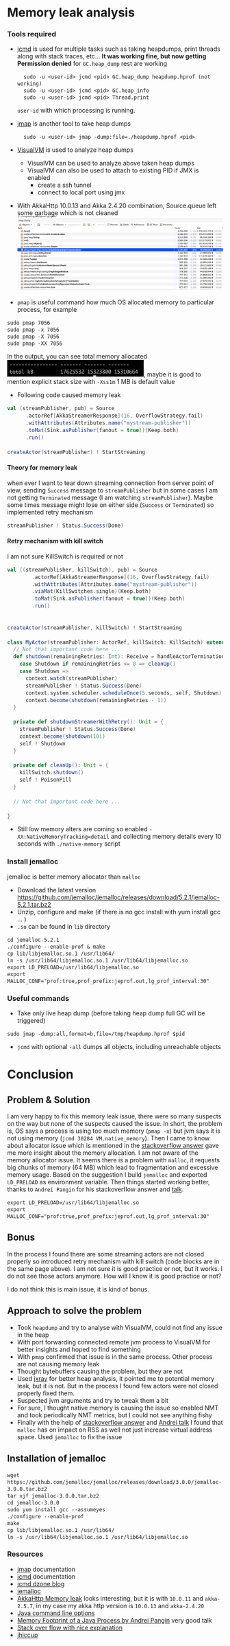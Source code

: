 # Memory leak analysis

### Tools required

- [jcmd](https://docs.oracle.com/javase/8/docs/technotes/guides/troubleshoot/tooldescr006.html) is used for multiple tasks
  such as taking heapdumps, print threads along with stack traces, etc... 
  __It was working fine, but now getting Permission denied__ for `GC.heap_dump` rest are working
  
  ```
    sudo -u <user-id> jcmd <pid> GC.heap_dump heapdump.hprof (not working)
    sudo -u <user-id> jcmd <pid> GC.heap_info
    sudo -u <user-id> jcmd <pid> Thread.print
  ```
  `user-id` with which processing is running.
  
- [jmap](https://docs.oracle.com/javase/7/docs/technotes/tools/share/jmap.html) is another tool to take heap dumps
  
  ```
    sudo -u <user-id> jmap -dump:file=./heapdump.hprof <pid>
  ```

- [VisualVM](https://visualvm.github.io/) is used to analyze heap dumps
  - VisualVM can be used to analyze above taken heap dumps 
  - VisualVM can also be used to attach to existing PID if JMX is enabled
     - create a ssh tunnel
     - connect to local port using jmx


- With AkkaHttp 10.0.13 and Akka 2.4.20 combination, Source.queue left some garbage which is not cleaned ![img.png](visualvm.png)

- `pmap` is useful command how much OS allocated memory to particular process, for example 

```shell
sudo pmap 7056
sudo pmap -x 7056
sudo pmap -X 7056
sudo pmap -XX 7056
```
In the output, you can see total memory allocated ![img.png](img.png), maybe it is good to mention explicit stack size with 
`-Xss1m` 1 MB is default value

- Following code caused memory leak

```scala
val (streamPublisher, pub) = Source
      .actorRef[AkkaStreamerResponse](16, OverflowStrategy.fail)
      .withAttributes(Attributes.name("mystream-publisher"))
      .toMat(Sink.asPublisher(fanout = true))(Keep.both)
      .run()

createActor(streamPublisher) ! StartStreaming
```

#### Theory for memory leak

when ever I want to tear down streaming connection from server point of view, sending `Success` message to `streamPublisher`
but in some cases I am not getting `Terminated` message (I am watching `streamPublisher`). Maybe some times message might lose 
on either side (`Success` or `Terminated`) so implemented retry mechanism

```scala
streamPublisher ! Status.Success(Done)
```

#### Retry mechanism with kill switch

I am not sure KillSwitch is required or not

```scala
val ((streamPublisher, killSwitch), pub) = Source
        .actorRef[AkkaStreamerResponse](16, OverflowStrategy.fail)
        .withAttributes(Attributes.name("mystream-publisher"))
        .viaMat(KillSwitches.single)(Keep.both)
        .toMat(Sink.asPublisher(fanout = true))(Keep.both)
        .run()


createActor(streamPublisher, killSwitch) ! StartStreaming

class MyActor(streamPublisher: ActorRef, killSwitch: KillSwitch) extends Actor {
  // Not that important code here ...
  def shutdown(remainingRetries: Int): Receive = handleActorTerminations orElse {
    case Shutdown if remainingRetries <= 0 => cleanUp()
    case Shutdown =>
      context.watch(streamPublisher)
      streamPublisher ! Status.Success(Done)
      context.system.scheduler.scheduleOnce(5.seconds, self, Shutdown)
      context.become(shutdown(remainingRetries - 1))
  }

  private def shutdownStreamerWithRetry(): Unit = {
    streamPublisher ! Status.Success(Done)
    context.become(shutdown(10))
    self ! Shutdown
  }

  private def cleanUp(): Unit = {
    killSwitch.shutdown()
    self ! PoisonPill
  }

  // Not that important code here ...
  
}
```

- Still low memory alters are coming so enabled `-XX:NativeMemoryTracking=detail` and collecting memory details every 10 seconds with `./native-memory` script

### Install jemalloc

jemalloc is better memory allocator than `malloc`

- Download the latest version https://github.com/jemalloc/jemalloc/releases/download/5.2.1/jemalloc-5.2.1.tar.bz2
- Unzip, configure and make (if there is no gcc install with yum install gcc ... )
- `.so` can be found in `lib` directory

```shell
cd jemalloc-5.2.1
./configure --enable-prof & make
cp lib/libjemalloc.so.1 /usr/lib64/
ln -s /usr/lib64/libjemalloc.so.1 /usr/lib64/libjemalloc.so
export LD_PRELOAD=/usr/lib64/libjemalloc.so
export MALLOC_CONF="prof:true,prof_prefix:jeprof.out,lg_prof_interval:30"
```

### Useful commands 

- Take only live heap dump (before taking heap dump full GC will be triggered) 

```shell
sudo jmap -dump:all,format=b,file=/tmp/heapdump.hprof $pid
```

- `jcmd` with optional `-all` dumps all objects, including unreachable objects

# Conclusion

## Problem & Solution

I am very happy to fix this memory leak issue, there were so many suspects on the way but none of the suspects caused the issue. 
In short, the problem is, OS says a process is using too much memory (`pmap -x`) but jvm says it is not using 
memory (`jcmd 30284 VM.native_memory`). Then I came to know about allocator issue which is mentioned in the 
[stackoverflow answer](https://stackoverflow.com/questions/53451103/java-using-much-more-memory-than-heap-size-or-size-correctly-docker-memory-limi) 
gave me more insight about the memory allocation. I am not aware of the memory allocator issue. It seems there is a problem with `malloc`, 
it requests big chunks of memory (64 MB) which lead to fragmentation and excessive memory usage. Based on the suggestion I build `jemalloc` and 
exported `LD_PRELOAD` as environment variable. Then things started working better, thanks to `Andrei Pangin` for his stackoverflow answer and [talk](https://vimeo.com/364039638).


```shell
export LD_PRELOAD=/usr/lib64/libjemalloc.so
export MALLOC_CONF="prof:true,prof_prefix:jeprof.out,lg_prof_interval:30"
```

## Bonus 

  In the process I found there are some streaming actors are not closed properly so introduced retry mechanism with kill switch (code blocks are in the same page above). 
I am not sure it is good practice or not, but it works. I do not see those actors anymore. How will I know it is good practice or not?
 
  I do not think this is main issue, it is kind of bonus.

## Approach to solve the problem

- Took `heapdump` and try to analyse with VisualVM, could not find any issue in the heap 
- With port forwarding connected remote jvm process to VisualVM for better insights and hoped to find something 
- With `pmap` confirmed that issue is in the same process. Other process are not causing memory leak
- Thought bytebuffers causing the problem, but they are not
- Used [jxray](https://jxray.com/download) for better heap analysis, it pointed me to potential memory leak, but it is not. 
  But in the process I found few actors were not closed properly fixed them.
- Suspected jvm arguments and try to tweak them a bit
- For sure, I thought native memory is causing the issue so enabled NMT and took periodically NMT metrics, but I could not see anything fishy
- Finally with the help of [stackoverflow answer](https://stackoverflow.com/questions/53451103/java-using-much-more-memory-than-heap-size-or-size-correctly-docker-memory-limi) 
  and [Andrei talk](https://vimeo.com/364039638) I found that `malloc` has on impact on RSS as well not just increase virtual address space. Used `jemalloc` to fix the issue

## Installation of jemalloc

```shell
wget https://github.com/jemalloc/jemalloc/releases/download/3.0.0/jemalloc-3.0.0.tar.bz2
tar xjf jemalloc-3.0.0.tar.bz2
cd jemalloc-3.0.0
sudo yum install gcc --assumeyes
./configure --enable-prof
make
cp lib/libjemalloc.so.1 /usr/lib64/
ln -s /usr/lib64/libjemalloc.so.1 /usr/lib64/libjemalloc.so
```

### Resources

- [jmap](https://docs.oracle.com/en/java/javase/11/tools/jmap.html#GUID-D2340719-82BA-4077-B0F3-2803269B7F41) documentation
- [jcmd](https://docs.oracle.com/en/java/javase/14/docs/specs/man/jcmd.html) documentation
- [jcmd dzone blog](https://dzone.com/articles/jcmd-one-jdk-command-line-tool-to-rule-them-all)
- [jemalloc](https://github.com/jemalloc/jemalloc)
- [AkkaHttp Memory leak](https://github.com/akka/akka-http/issues/1637) looks interesting, but it is with `10.0.11` and 
  `akka-2.5.7`, in my case my akka http version is `10.0.13` and `akka-2.4.20`
- [Java command line options](https://docs.oracle.com/en/java/javase/11/tools/java.html#GUID-3B1CE181-CD30-4178-9602-230B800D4FAE)
- [Memory Footprint of a Java Process by Andrei Pangin](https://vimeo.com/364039638) very good talk
- [Stack over flow with nice explanation](https://stackoverflow.com/questions/53451103/java-using-much-more-memory-than-heap-size-or-size-correctly-docker-memory-limi)
- [jhiccup](https://github.com/giltene/jHiccup)
